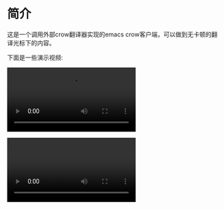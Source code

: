 # 简介
这是一个调用外部crow翻译器实现的emacs crow客户端，可以做到无卡顿的翻译光标下的内容。

下面是一些演示视频:

![crow](https://github.com/EvanMeek/emacs-crow/blob/main/assets/emacs-crow-preview.mp4)

<video src="assets/emacs-crow-preview.mp4">
